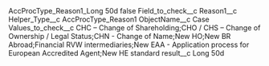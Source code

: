 <?xml version="1.0" encoding="UTF-8"?>
<CustomMetadata xmlns="http://soap.sforce.com/2006/04/metadata" xmlns:xsi="http://www.w3.org/2001/XMLSchema-instance" xmlns:xsd="http://www.w3.org/2001/XMLSchema">
    <label>AccProcType_Reason1_Long 50d</label>
    <protected>false</protected>
    <values>
        <field>Field_to_check__c</field>
        <value xsi:type="xsd:string">Reason1__c</value>
    </values>
    <values>
        <field>Helper_Type__c</field>
        <value xsi:type="xsd:string">AccProcType_Reason1</value>
    </values>
    <values>
        <field>ObjectName__c</field>
        <value xsi:type="xsd:string">Case</value>
    </values>
    <values>
        <field>Values_to_check__c</field>
        <value xsi:type="xsd:string">CHC – Change of Shareholding;CHO / CHS – Change of Ownership / Legal Status;CHN - Change of Name;New HO;New BR Abroad;Financial RVW intermediaries;New EAA - Application process for European Accredited Agent;New HE standard</value>
    </values>
    <values>
        <field>result__c</field>
        <value xsi:type="xsd:string">Long 50d</value>
    </values>
</CustomMetadata>
